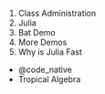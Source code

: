 1. Class Administration
2. Julia
3. Bat Demo
4. More Demos
5. Why is Julia Fast
  * @code_native
  * Tropical Algebra

